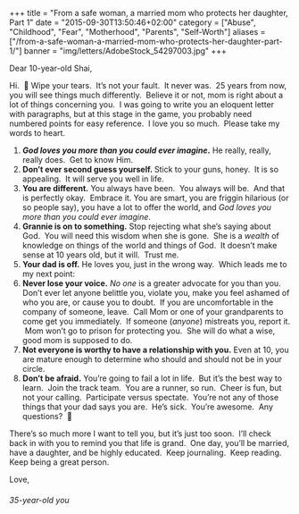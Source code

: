 +++
title = "From a safe woman, a married mom who protects her daughter, Part 1"
date = "2015-09-30T13:50:46+02:00"
category = ["Abuse", "Childhood", "Fear", "Motherhood", "Parents", "Self-Worth"]
aliases = ["/from-a-safe-woman-a-married-mom-who-protects-her-daughter-part-1/"]
banner = "img/letters/AdobeStock_54297003.jpg"
+++

<div class="mk-single-content clearfix" itemprop="mainEntityOfPage">
	<p>Dear 10-year-old Shai,</p>
<p>Hi. &nbsp;🙂 Wipe your tears.&nbsp; It’s not your fault.&nbsp; It never was. &nbsp;<span id="more-131"></span>25 years from now, you will see things much differently.&nbsp; Believe it or not, mom is right about a lot of things concerning you.&nbsp; I was going to write you an eloquent letter with paragraphs, but at this stage in the game, you probably need numbered points for easy reference.&nbsp; I love you so much.&nbsp; Please take my words to heart.</p>
<ol>
<li><strong><em>God loves you more than you could ever imagine</em>.</strong> He really, really, really does.&nbsp; Get to know Him.</li>
<li><strong>Don’t ever second guess yourself.&nbsp;</strong>Stick to your guns, honey.&nbsp; It is so appealing.&nbsp; It will serve you well in life.</li>
<li><strong>You are different.</strong> You always have been.&nbsp; You always will be.&nbsp; And that is perfectly okay.&nbsp; Embrace it. You are smart, you are friggin hilarious (or so people say), you have a lot to offer the world, and&nbsp;<em>God loves you more than you could ever imagine</em>.</li>
<li><strong>Grannie is on to something.</strong> Stop rejecting what she’s saying about God.&nbsp; You will need this wisdom when she is gone.&nbsp; She is a <em>wealth</em>&nbsp;of knowledge on things of the world and things of God.&nbsp; It doesn’t make sense at 10 years old, but it will.&nbsp; Trust me.</li>
<li><strong>Your dad is off.</strong> He loves you, just in the wrong way.&nbsp; Which leads me to my next point:</li>
<li><strong>Never lose your voice.</strong>&nbsp;<em>No one</em> is a greater advocate for you than you.&nbsp; Don’t ever let anyone belittle you, violate you, make you feel ashamed of who you are, or cause you to doubt.&nbsp; If you are uncomfortable in the company of someone, leave.&nbsp; Call Mom or one of your grandparents to come get you immediately.&nbsp; If someone (<em>anyone</em>) mistreats you, report it. &nbsp;Mom won’t go to prison for protecting you.&nbsp; She will do what a wise, good mom is supposed to do.</li>
<li><strong>Not everyone is worthy to have a relationship with you.</strong> Even at 10, you are mature enough to determine who should and should not be in your circle.</li>
<li><strong>Don’t be afraid.</strong> You’re going to fail a lot in life.&nbsp; But it’s the best way to learn.&nbsp; Join the track team.&nbsp; You are a runner, so run.&nbsp; Cheer is fun, but not your calling.&nbsp; Participate versus spectate.&nbsp; You’re not any of those things that your dad says you are.&nbsp; He’s sick.&nbsp; You’re awesome.&nbsp; Any questions? &nbsp;🙂</li>
</ol>
<p>There’s so much more I want to tell you, but it’s just too soon.&nbsp; I’ll check back in with you to remind you that life is grand.&nbsp; One day, you’ll be married, have a daughter, and be highly educated.&nbsp; Keep journaling.&nbsp; Keep reading.&nbsp; Keep being a great person.</p>
<p>Love,</p>
<h6 class="signature">35-year-old you</h6>
</div>